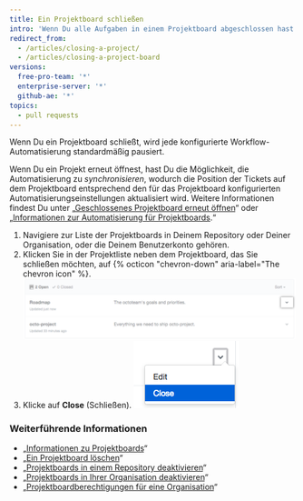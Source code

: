 ```yaml
---
title: Ein Projektboard schließen
intro: 'Wenn Du alle Aufgaben in einem Projektboard abgeschlossen hast oder ein Projektboard nicht mehr benötigst, kannst Du es schließen.'
redirect_from:
  - /articles/closing-a-project/
  - /articles/closing-a-project-board
versions:
  free-pro-team: '*'
  enterprise-server: '*'
  github-ae: '*'
topics:
  - pull requests
---
```


Wenn Du ein Projektboard schließt, wird jede konfigurierte Workflow-Automatisierung standardmäßig pausiert.

Wenn Du ein Projekt erneut öffnest, hast Du die Möglichkeit, die Automatisierung zu *synchronisieren*, wodurch die Position der Tickets auf dem Projektboard entsprechend den für das Projektboard konfigurierten Automatisierungseinstellungen aktualisiert wird. Weitere Informationen findest Du unter „[Geschlossenes Projektboard erneut öffnen](/articles/reopening-a-closed-project-board)“ oder „[Informationen zur Automatisierung für Projektboards](/articles/about-automation-for-project-boards).“

1. Navigiere zur Liste der Projektboards in Deinem Repository oder Deiner Organisation, oder die Deinem Benutzerkonto gehören.
2. Klicken Sie in der Projektliste neben dem Projektboard, das Sie schließen möchten, auf {% octicon "chevron-down" aria-label="The chevron icon" %}. ![Spitze-Klammer-Symbol rechts neben dem Namen des Projektboards](/assets/images/help/projects/project-list-action-chevron.png)
3. Klicke auf **Close** (Schließen). ![Option „Close“ (Schließen) im Dropdownmenü des Projektboards](/assets/images/help/projects/close-project.png)

### Weiterführende Informationen

- „[Informationen zu Projektboards](/articles/about-project-boards)“
- „[Ein Projektboard löschen](/articles/deleting-a-project-board)“
- „[Projektboards in einem Repository deaktivieren](/articles/disabling-project-boards-in-a-repository)“
- „[Projektboards in Ihrer Organisation deaktivieren](/articles/disabling-project-boards-in-your-organization)“
- „[Projektboardberechtigungen für eine Organisation](/articles/project-board-permissions-for-an-organization)“

